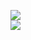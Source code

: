 [![](https://img.shields.io/badge/Made%20With-Github%20Spray-lightgrey.svg?style=for-the-badge&logo=github)](https://github.com/Annihil/github-spray#3018)  
[![](https://i.imgur.com/2DrTn0Z.gif)](https://github.com/Annihil/github-spray)